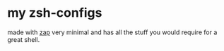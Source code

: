 # my zsh-configs

made with [zap](https://github.com/zap-zsh-zap) very minimal and has all the stuff you would require for a great shell.
